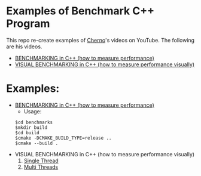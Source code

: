 # Examples of Benchmark C++ Program
This repo re-create examples of [Cherno](https://www.youtube.com/channel/UCQ-W1KE9EYfdxhL6S4twUNw)'s videos on YouTube. The following are his videos.
* [BENCHMARKING in C++ (how to measure performance)](https://youtu.be/YG4jexlSAjc)
* [VISUAL BENCHMARKING in C++ (how to measure performance visually)](https://youtu.be/xlAH4dbMVnU)

# Examples:
* [BENCHMARKING in C++ (how to measure performance)](https://github.com/Brandon-HY-Lin/benchmark_cpp/tree/master/benchmarks)
    - Usage:
    ```
    $cd benchmarks
    $mkdir build
    $cd build
    $cmake -DCMAKE_BUILD_TYPE=release ..
    $cmake --build .
* VISUAL BENCHMARKING in C++ (how to measure performance visually)
    1. [Single Thread](https://github.com/Brandon-HY-Lin/benchmark_cpp/tree/master/visual_benchmarks/example_1_single_thread)
    1. [Multi Threads](https://github.com/Brandon-HY-Lin/benchmark_cpp/tree/master/visual_benchmarks/example_2_multi_threads)

